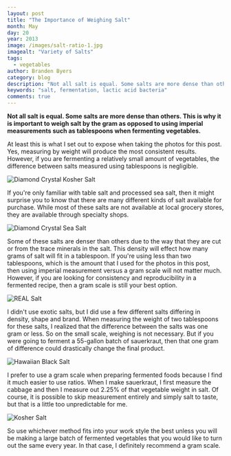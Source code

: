 ```yaml
---
layout: post
title: "The Importance of Weighing Salt"
month: May
day: 20
year: 2013
image: /images/salt-ratio-1.jpg
imagealt: "Variety of Salts"
tags:
  - vegetables
author: Branden Byers
category: blog
description: "Not all salt is equal. Some salts are more dense than others. This is why it is important to weigh salt by the gram as opposed to using imperial measurements such as tablespoons when fermenting vegetables. Or is it?"
keywords: "salt, fermentation, lactic acid bacteria"
comments: true
---
```

**Not all salt is equal. Some salts are more dense than others. This is why it is important to weigh salt by the gram as opposed to using imperial measurements such as tablespoons when fermenting vegetables.**

At least this is what I set out to expose when taking the photos for this post. Yes, measuring by weight will produce the most consistent results. However, if you are fermenting a relatively small amount of vegetables, the difference between salts measured using tablespoons is negligible.

![Diamond Crystal Kosher Salt](/images/salt-ratio-2.jpg "Diamond Crystal Kosher Salt")

If you're only familiar with table salt and processed sea salt, then it might surprise you to know that there are many different kinds of salt available for purchase. While most of these salts are not available at local grocery stores, they are available through specialty shops.

![Diamond Crystal Sea Salt](/images/salt-ratio-3.jpg "Diamond Crystal Sea Salt")

Some of these salts are denser than others due to the way that they are cut or from the trace minerals in the salt. This density will effect how many grams of salt will fit in a tablespoon. If you're using less than two tablespoons, which is the amount that I used for the photos in this post, then using imperial measurement versus a gram scale will not matter much. However, if you are looking for consistency and reproducibility in a fermented recipe, then a gram scale is still your best option.

![REAL Salt](/images/salt-ratio-4.jpg "REAL Salt")

I didn't use exotic salts, but I did use a few different salts differing in density, shape and brand. When measuring the weight of two tablespoons for these salts, I realized that the difference between the salts was one gram or less. So on the small scale, weighing is not necessary. But if you were going to ferment a 55-gallon batch of sauerkraut, then that one gram of difference could drastically change the final product.

![Hawaiian Black Salt](/images/salt-ratio-5.jpg "Hawaiian Black Salt")

I prefer to use a gram scale when preparing fermented foods because I find it much easier to use ratios. When I make sauerkraut, I first measure the cabbage and then I measure out 2.25% of that vegetable weight in salt. Of course, it is possible to skip measurement entirely and simply salt to taste, but that is a little too unpredictable for me.

![Kosher Salt](/images/salt-ratio-6.jpg "Kosher Salt")

So use whichever method fits into your work style the best unless you will be making a large batch of fermented vegetables that you would like to turn out the same every year. In that case, I definitely recommend a gram scale.